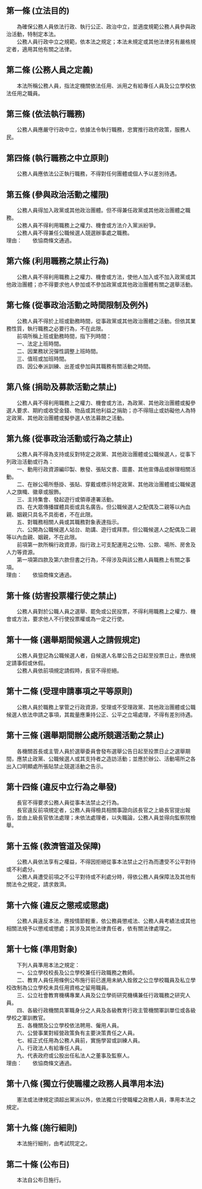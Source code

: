 第一條 (立法目的)
-----------------
　　為確保公務人員依法行政、執行公正、政治中立，並適度規範公務人員參與政治活動，特制定本法。  
　　公務人員行政中立之規範，依本法之規定；本法未規定或其他法律另有嚴格規定者，適用其他有關之法律。  


第二條 (公務人員之定義)
-----------------------
　　本法所稱公務人員，指法定機關依法任用、派用之有給專任人員及公立學校依法任用之職員。  


第三條 (依法執行職務)
---------------------
　　公務人員應嚴守行政中立，依據法令執行職務，忠實推行政府政策，服務人民。  


第四條 (執行職務之中立原則)
---------------------------
　　公務人員應依法公正執行職務，不得對任何團體或個人予以差別待遇。  


第五條 (參與政治活動之權限)
---------------------------
　　公務人員得加入政黨或其他政治團體。但不得兼任政黨或其他政治團體之職務。  
　　公務人員不得利用職務上之權力、機會或方法介入黨派紛爭。  
　　公務人員不得兼任公職候選人競選辦事處之職務。  
理由：　　依協商條文通過。

第六條 (利用職務之禁止行為)
---------------------------
　　公務人員不得利用職務上之權力、機會或方法，使他人加入或不加入政黨或其他政治團體；亦不得要求他人參加或不參加政黨或其他政治團體有關之選舉活動。  


第七條 (從事政治活動之時間限制及例外)
-------------------------------------
　　公務人員不得於上班或勤務時間，從事政黨或其他政治團體之活動。但依其業務性質，執行職務之必要行為，不在此限。  
　　前項所稱上班或勤務時間，指下列時間：  
　　一、法定上班時間。  
　　二、因業務狀況彈性調整上班時間。  
　　三、值班或加班時間。  
　　四、因公奉派訓練、出差或參加與其職務有關活動之時間。  


第八條 (捐助及募款活動之禁止)
-----------------------------
　　公務人員不得利用職務上之權力、機會或方法，為政黨、其他政治團體或擬參選人要求、期約或收受金錢、物品或其他利益之捐助；亦不得阻止或妨礙他人為特定政黨、其他政治團體或擬參選人依法募款之活動。  


第九條 (從事政治活動或行為之禁止)
---------------------------------
　　公務人員不得為支持或反對特定之政黨、其他政治團體或公職候選人，從事下列政治活動或行為：  
　　一、動用行政資源編印製、散發、張貼文書、圖畫、其他宣傳品或辦理相關活動。  
　　二、在辦公場所懸掛、張貼、穿戴或標示特定政黨、其他政治團體或公職候選人之旗幟、徽章或服飾。  
　　三、主持集會、發起遊行或領導連署活動。  
　　四、在大眾傳播媒體具銜或具名廣告。但公職候選人之配偶及二親等以內血親、姻親只具名不具銜者，不在此限。  
　　五、對職務相關人員或其職務對象表達指示。  
　　六、公開為公職候選人站台、助講、遊行或拜票。但公職候選人之配偶及二親等以內血親、姻親，不在此限。  
　　前項第一款所稱行政資源，指行政上可支配運用之公物、公款、場所、房舍及人力等資源。  
　　第一項第四款及第六款但書之行為，不得涉及與該公務人員職務上有關之事項。  
理由：　　依協商條文通過。

第十條 (妨害投票權行使之禁止)
-----------------------------
　　公務人員對於公職人員之選舉、罷免或公民投票，不得利用職務上之權力、機會或方法，要求他人不行使投票權或為一定之行使。  


第十一條 (選舉期間候選人之請假規定)
-----------------------------------
　　公務人員登記為公職候選人者，自候選人名單公告之日起至投票日止，應依規定請事假或休假。  
　　公務人員依前項規定請假時，長官不得拒絕。  


第十二條 (受理申請事項之平等原則)
---------------------------------
　　公務人員於職務上掌管之行政資源，受理或不受理政黨、其他政治團體或公職候選人依法申請之事項，其裁量應秉持公正、公平之立場處理，不得有差別待遇。  


第十三條 (選舉期間辦公處所競選活動之禁止)
-----------------------------------------
　　各機關首長或主管人員於選舉委員會發布選舉公告日起至投票日止之選舉期間，應禁止政黨、公職候選人或其支持者之造訪活動；並應於辦公、活動場所之各出入口明顯處所張貼禁止競選活動之告示。  


第十四條 (違反中立行為之舉發)
-----------------------------
　　長官不得要求公務人員從事本法禁止之行為。  
　　長官違反前項規定者，公務人員得檢具相關事證向該長官之上級長官提出報告，並由上級長官依法處理；未依法處理者，以失職論，公務人員並得向監察院檢舉。  


第十五條 (救濟管道及保障)
-------------------------
　　公務人員依法享有之權益，不得因拒絕從事本法禁止之行為而遭受不公平對待或不利處分。  
　　公務人員遭受前項之不公平對待或不利處分時，得依公務人員保障法及其他有關法令之規定，請求救濟。  


第十六條 (違反之懲戒或懲處)
---------------------------
　　公務人員違反本法，應按情節輕重，依公務員懲戒法、公務人員考績法或其他相關法規予以懲戒或懲處；其涉及其他法律責任者，依有關法律處理之。  


第十七條 (準用對象)
-------------------
　　下列人員準用本法之規定：  
　　一、公立學校校長及公立學校兼任行政職務之教師。  
　　二、教育人員任用條例公布施行前已進用未納入銓敘之公立學校職員及私立學校改制為公立學校未具任用資格之留用職員。  
　　三、公立社會教育機構專業人員及公立學術研究機構兼任行政職務之研究人員。  
　　四、各級行政機關具軍職身分之人員及各級教育行政主管機關軍訓單位或各級學校之軍訓教官。  
　　五、各機關及公立學校依法聘用、僱用人員。  
　　六、公營事業對經營政策負有主要決策責任之人員。  
　　七、經正式任用為公務人員前，實施學習或訓練人員。  
　　八、行政法人有給專任人員。  
　　九、代表政府或公股出任私法人之董事及監察人。  
理由：　　依協商條文通過。

第十八條 (獨立行使職權之政務人員準用本法)
-----------------------------------------
　　憲法或法律規定須超出黨派以外，依法獨立行使職權之政務人員，準用本法之規定。  


第十九條 (施行細則)
-------------------
　　本法施行細則，由考試院定之。  


第二十條 (公布日)
-----------------
　　本法自公布日施行。